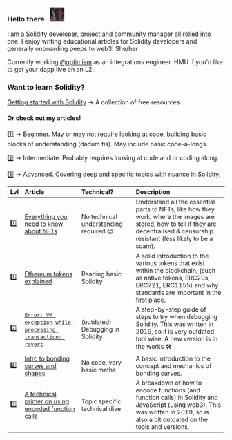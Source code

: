 <div>
<h3>Hello there <img src="./imgs/5yrvtl.png" hight="50" width="50"></h3>
</div>

I am a Solidity developer, project and community manager all rolled into one. I enjoy writing educational articles for Solidity developers and generally onboarding peeps to web3! She/her

Currently working [@optimism](https://github.com/ethereum-optimism) as an integrations engineer. HMU if you'd like to get your dapp live on an L2. 

### Want to learn Solidity? 

[Getting started with Solidity](./articles/getting-started-solidity.md) → A collection of free resources 

#### Or check out my articles! 

1️⃣ → Beginner. May or may not require looking at code, building basic blocks of understanding (dadum tis). May include basic code-a-longs. 

2️⃣ → Intermediate. Probably requires looking at code and or coding along. 

3️⃣ → Advanced. Covering deep and specific topics with nuance in Solidity. 

| Lvl | Article | Technical? | Description |
|:------|:--------|:-----------|:------------|
| 1️⃣ | [Everything you need to know about NFTs](https://vonnie610.medium.com/everything-you-need-to-know-about-nfts-be2601d09cf5) | No technical understanding required 😌 | Understand all the essential parts to NFTs, like how they work, where the images are stored, how to tell if they are decentralised & censorship resistant (less likely to be a scam).
| 1️⃣ | [Ethereum tokens explained](https://medium.com/linum-labs/ethereum-tokens-explained-ffe9df918008) | Reading basic Solidity | A solid introduction to the various tokens that exist within the blockchain, (such as native tokens, ERC20s, ERC721, ERC1155) and why standards are important in the first place.
| 2️⃣ | [`Error: VM exception while processing transaction: revert`](https://medium.com/linum-labs/error-vm-exception-while-processing-transaction-revert-8cd856633793) | (outdated) Debugging in Solidity | A step-by-step guide of steps to try when debugging Solidity. This was written in 2019, so it is very outdated tool wise. A new version is in the works 🛠 
| 2️⃣ | [Intro to bonding curves and shapes](https://medium.com/linum-labs/intro-to-bonding-curves-and-shapes-bf326bc4e11a) | No code, very basic maths | A basic introduction to the concept and mechanics of bonding curves.
| 3️⃣ | [A technical primer on using encoded function calls](https://medium.com/linum-labs/a-technical-primer-on-using-encoded-function-calls-50e2b9939223) | Topic specific technical dive | A breakdown of how to encode functions (and function calls) in Solidity and JavaScript (using web3). This was written in 2019, so is also a bit outdated on the tools and versions. 